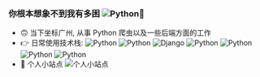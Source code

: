 ### 你根本想象不到我有多困 ![Python](https://img.shields.io/badge/桐哥-2021-blue)👋


- 🙃 当下坐标广州, 从事 Python 爬虫以及一些后端方面的工作
- 👉 日常使用技术栈:  ![Python](https://img.shields.io/badge/Python-3.8-blue) ![Python](https://img.shields.io/badge/Vue-3.0-green) ![Django](https://img.shields.io/badge/Django-3.0-brightgreen) ![Python](https://img.shields.io/badge/FastApi-blue) ![Python](https://img.shields.io/badge/Mysql-5.7-blue) ![Python](https://img.shields.io/badge/Docker-black) ![Python](https://img.shields.io/badge/Scrapy-blue)
- 🤔 个人小站点 ![个人小站点](http://159.75.96.72/)


